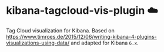 # kibana-tagcloud-vis-plugin :cloud:

Tag Cloud visualization for Kibana. Based on https://www.timroes.de/2015/12/06/writing-kibana-4-plugins-visualizations-using-data/ and adapted for Kibana `6.x`.
